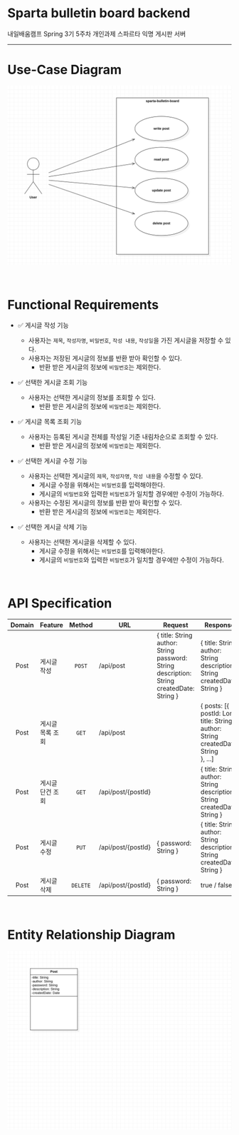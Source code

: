 # Sparta bulletin board backend
내일배움캠프 Spring 3기 5주차 개인과제 스파르타 익명 게시판 서버

---
# Use-Case Diagram
![sparta_bulletin_borad_usecase.png](image%2FREADME%2Fsparta_bulletin_borad_usecase.png)

<br>

# Functional Requirements
- ✅  게시글 작성 기능
    - 사용자는 `제목`, `작성자명`, `비밀번호`, `작성 내용`, `작성일`을 가진 게시글을 저장할 수 있다.
    - 사용자는 저장된 게시글의 정보를 반환 받아 확인할 수 있다.
        - 반환 받은 게시글의 정보에 `비밀번호`는 제외한다.


- ✅  선택한 게시글 조회 기능
    - 사용자는 선택한 게시글의 정보를 조회할 수 있다.
        - 반환 받은 게시글의 정보에 `비밀번호`는 제외한다.


- ✅  게시글 목록 조회 기능
    - 사용자는 등록된 게시글 전체를 작성일 기준 내림차순으로 조회할 수 있다.
        - 반환 받은 게시글의 정보에 `비밀번호`는 제외한다.

    
- ✅  선택한 게시글 수정 기능
    - 사용자는 선택한 게시글의 `제목`, `작성자명`, `작성 내용`을 수정할 수 있다.
        - 게시글 수정을 위해서는 `비밀번호`를 입력해야한다.
        - 게시글의 `비밀번호`와 입력한 `비밀번호`가 일치할 경우에만 수정이 가능하다.
    - 사용자는 수정된 게시글의 정보를 반환 받아 확인할 수 있다.
        - 반환 받은 게시글의 정보에 `비밀번호`는 제외한다.


- ✅  선택한 게시글 삭제 기능
    - 사용자는 선택한 게시글을 삭제할 수 있다.
        - 게시글 수정을 위해서는 `비밀번호`를 입력해야한다.
        - 게시글의 `비밀번호`와 입력한 `비밀번호`가 일치할 경우에만 수정이 가능하다.


<br>

# API Specification
| Domain | Feature   |  Method  | URL                | Request                                                                                                   | Response                                                                                               | Exception | Description                           |
|:------:|:----------|:--------:|--------------------|-----------------------------------------------------------------------------------------------------------|--------------------------------------------------------------------------------------------------------|-----------|---------------------------------------|
|  Post  | 게시글 작성    |  `POST`  | /api/post          | { title: String<br/>author: String<br/>password: String<br/>description: String<br/>createdDate: String } | { title: String<br/>author: String<br/>description: String<br/>createdDate: String }                   |           | createData format: "yyyy-MM-dd HH:mm" |
|  Post  | 게시글 목록 조회 |  `GET`   | /api/post          |                                                                                                           | { posts: [{<br/> postId: Long<br/>title: String<br/>author: String<br/>createdDate: String<br/>}, ...] |           |                                       |
|  Post  | 게시글 단건 조회 |  `GET`   | /api/post/{postId} |                                                                                                           | { title: String<br/>author: String<br/>description: String<br/>createdDate: String }                   |           |                                       |
|  Post  | 게시글 수정    |  `PUT`   | /api/post/{postId} | { password: String }                                                                                      | { title: String<br/>author: String<br/>description: String<br/>createdDate: String }                   |           |                                       |
|  Post  | 게시글 삭제    | `DELETE` | /api/post/{postId} | { password: String }                                                                                      | true / false                                                                                           |           |                                       |

<br>

# Entity Relationship Diagram
![sparta_bulletin_borad_erd.png](image%2FREADME%2Fsparta_bulletin_borad_erd.png)